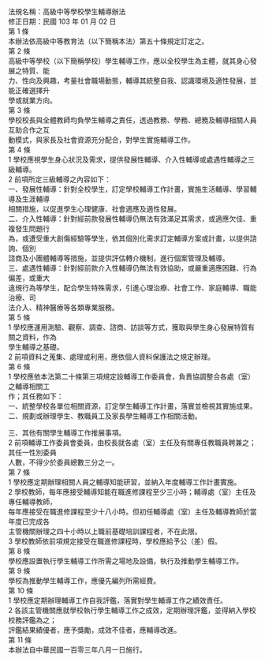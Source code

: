 法規名稱：高級中等學校學生輔導辦法  
修正日期：民國 103 年 01 月 02 日  
第 1 條  
本辦法依高級中等教育法（以下簡稱本法）第五十條規定訂定之。  
第 2 條  
高級中等學校（以下簡稱學校）學生輔導工作，應以全校學生為主體，就其身心發展之特質、能  
力、性向及興趣，考量社會職場動態，輔導其統整自我、認識環境及適性發展，並能正確選擇升  
學或就業方向。  
第 3 條  
學校校長與全體教師均負學生輔導之責任，透過教務、學務、總務及輔導相關人員互助合作之互  
動模式，與家長及社會資源充分配合，對學生實施輔導工作。  
第 4 條  
1 學校應視學生身心狀況及需求，提供發展性輔導、介入性輔導或處遇性輔導之三級輔導。  
2 前項所定三級輔導之內容如下：  
一、發展性輔導：針對全校學生，訂定學校輔導工作計畫，實施生活輔導、學習輔導及生涯輔導  
相關措施，以促進學生心理健康、社會適應及適性發展。  
二、介入性輔導：針對經前款發展性輔導仍無法有效滿足其需求，或適應欠佳、重複發生問題行  
為，或遭受重大創傷經驗等學生，依其個別化需求訂定輔導方案或計畫，以提供諮詢、個別  
諮商及小團體輔導等措施，並提供評估轉介機制，進行個案管理及輔導。  
三、處遇性輔導：針對經前款介入性輔導仍無法有效協助，或嚴重適應困難、行為偏差，或重大  
違規行為等學生，配合學生特殊需求，引進心理治療、社會工作、家庭輔導、職能治療、司  
法介入、精神醫療等各類專業服務。  
第 5 條  
1 學校應運用測驗、觀察、調查、諮商、訪談等方式，獲取與學生身心發展特質有關之資料，作為  
學生輔導之基礎。  
2 前項資料之蒐集、處理或利用，應依個人資料保護法之規定辦理。  
第 6 條  
1 學校應依本法第二十條第三項規定設輔導工作委員會，負責協調整合各處（室）之輔導相關工  
作；其任務如下：  
一、統整學校各單位相關資源，訂定學生輔導工作計畫，落實並檢視其實施成果。  
二、規劃或辦理學生、教職員工及家長學生輔導工作相關活動。  


三、其他有關學生輔導工作推展事項。  
2 前項輔導工作委員會委員，由校長就各處（室）主任及有關專任教職員聘兼之；其任一性別委員  
人數，不得少於委員總數三分之一。  
第 7 條  
1 學校應定期辦理相關人員之輔導知能研習，並納入年度輔導工作計畫實施。  
2 學校教師，每年應接受輔導知能在職進修課程至少三小時；輔導處（室）主任及專任輔導教師，  
每年應接受在職進修課程至少十八小時。但初任輔導處（室）主任及輔導教師於當年度已完成各  
主管機關辦理之四十小時以上職前基礎培訓課程者，不在此限。  
3 學校教師依前項規定接受在職進修課程時，學校應給予公（差）假。  
第 8 條  
學校應設置執行學生輔導工作所需之場地及設備，執行及推動學生輔導工作。  
第 9 條  
學校為推動學生輔導工作，應優先編列所需經費。  
第 10 條  
1 學校應定期辦理輔導工作自我評鑑，落實對學生輔導工作之績效責任。  
2 各該主管機關應就學校執行學生輔導工作之成效，定期辦理評鑑，並得納入學校校務評鑑為之；  
評鑑結果績優者，應予獎勵，成效不佳者，應輔導改進。  
第 11 條  
本辦法自中華民國一百零三年八月一日施行。  


